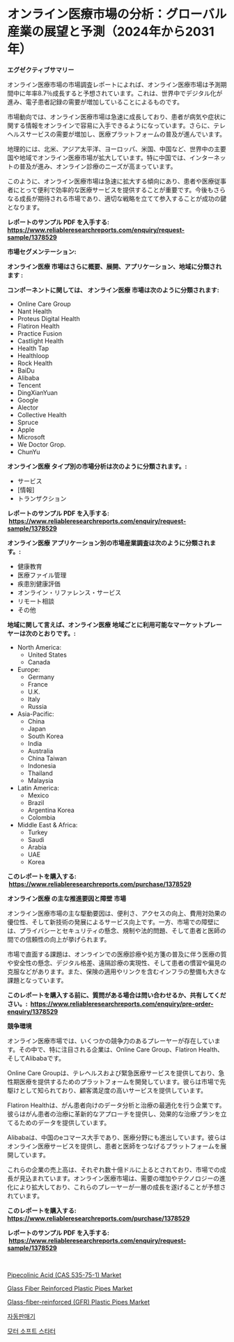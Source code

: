 <p><h1>オンライン医療市場の分析：グローバル産業の展望と予測（2024年から2031年）</h1></p><p><strong>エグゼクティブサマリー</strong></p>
<p><p>オンライン医療市場の市場調査レポートによれば、オンライン医療市場は予測期間中に年率8.7％成長すると予想されています。これは、世界中でデジタル化が進み、電子患者記録の需要が増加していることによるものです。</p><p>市場動向では、オンライン医療市場は急速に成長しており、患者が病気や症状に関する情報をオンラインで容易に入手できるようになっています。さらに、テレヘルスサービスの需要が増加し、医療プラットフォームの普及が進んでいます。</p><p>地理的には、北米、アジア太平洋、ヨーロッパ、米国、中国など、世界中の主要国や地域でオンライン医療市場が拡大しています。特に中国では、インターネットの普及が進み、オンライン診療のニーズが高まっています。</p><p>このように、オンライン医療市場は急速に拡大する傾向にあり、患者や医療従事者にとって便利で効率的な医療サービスを提供することが重要です。今後もさらなる成長が期待される市場であり、適切な戦略を立てて参入することが成功の鍵となります。</p></p>
<p><strong>レポートのサンプル PDF を入手する: <a href="https://www.reliableresearchreports.com/enquiry/request-sample/1378529">https://www.reliableresearchreports.com/enquiry/request-sample/1378529</a></strong></p>
<p><strong>市場セグメンテーション:</strong></p>
<p><strong> オンライン医療 市場はさらに概要、展開、アプリケーション、地域に分類されます :</strong></p>
<p><strong>コンポーネントに関しては、 オンライン医療 市場は次のように分類されます: &nbsp;</strong></p>
<p><ul><li>Online Care Group</li><li>Nant Health</li><li>Proteus Digital Health</li><li>Flatiron Health</li><li>Practice Fusion</li><li>Castlight Health</li><li>Health Tap</li><li>Healthloop</li><li>Rock Health</li><li>BaiDu</li><li>Alibaba</li><li>Tencent</li><li>DingXianYuan</li><li>Google</li><li>Alector</li><li>Collective Health</li><li>Spruce</li><li>Apple</li><li>Microsoft</li><li>We Doctor Grop.</li><li>ChunYu</li></ul></p>
<p><strong> オンライン医療 タイプ別の市場分析は次のように分類されます。:</strong></p>
<p><ul><li>サービス</li><li>[情報]</li><li>トランザクション</li></ul></p>
<p><strong>レポートのサンプル PDF を入手する: &nbsp;<a href="https://www.reliableresearchreports.com/enquiry/request-sample/1378529">https://www.reliableresearchreports.com/enquiry/request-sample/1378529</a></strong></p>
<p><strong> オンライン医療 アプリケーション別の市場産業調査は次のように分類されます。:</strong></p>
<p><ul><li>健康教育</li><li>医療ファイル管理</li><li>疾患別健康評価</li><li>オンライン・リファレンス・サービス</li><li>リモート相談</li><li>その他</li></ul></p>
<p><strong>地域に関して言えば、オンライン医療 地域ごとに利用可能なマーケットプレーヤーは次のとおりです。:</strong></p>
<p><ul>
    <li>
        North America:
        <ul>
            <li>United States</li>
            <li>Canada</li>
        </ul>
    </li>
    <li>
        Europe:
        <ul>
            <li>Germany</li>
            <li>France</li>
            <li>U.K.</li>
            <li>Italy</li>
            <li>Russia</li>
        </ul>
    </li>
    <li>
        Asia-Pacific:
        <ul>
            <li>China</li>
            <li>Japan</li>
            <li>South Korea</li>
            <li>India</li>
            <li>Australia</li>
            <li>China Taiwan</li>
            <li>Indonesia</li>
            <li>Thailand</li>
            <li>Malaysia</li>
        </ul>
    </li>
    <li>
        Latin America:
        <ul>
            <li>Mexico</li>
            <li>Brazil</li>
            <li>Argentina Korea</li>
            <li>Colombia</li>
        </ul>
    </li>
    <li>
        Middle East & Africa:
        <ul>
            <li>Turkey</li>
            <li>Saudi</li>
            <li>Arabia</li>
            <li>UAE</li>
            <li>Korea</li>
        </ul>
    </li>
    </ul></p>
<p><strong>このレポートを購入する: &nbsp;<a href="https://www.reliableresearchreports.com/purchase/1378529">https://www.reliableresearchreports.com/purchase/1378529</a></strong></p>
<p><strong>オンライン医療 の主な推進要因と障壁 市場</strong></p>
<p><p>オンライン医療市場の主な駆動要因は、便利さ、アクセスの向上、費用対効果の優位性、そして新技術の発展によるサービス向上です。一方、市場での障壁には、プライバシーとセキュリティの懸念、規制や法的問題、そして患者と医師の間での信頼性の向上が挙げられます。</p><p>市場で直面する課題は、オンラインでの医療診療や処方箋の普及に伴う医療の質や安全性の懸念、デジタル格差、遠隔診療の実現性、そして患者の慣習や偏見の克服などがあります。また、保険の適用やリンクを含むインフラの整備も大きな課題となっています。</p></p>
<p><strong>このレポートを購入する前に、質問がある場合は問い合わせるか、共有してください。:&nbsp; <a href="https://www.reliableresearchreports.com/enquiry/pre-order-enquiry/1378529">https://www.reliableresearchreports.com/enquiry/pre-order-enquiry/1378529</a></strong></p>
<p><strong>競争環境</strong></p>
<p><p>オンライン医療市場では、いくつかの競争力のあるプレーヤーが存在しています。その中で、特に注目される企業は、Online Care Group、Flatiron Health、そしてAlibabaです。</p><p>Online Care Groupは、テレヘルスおよび緊急医療サービスを提供しており、急性期医療を提供するためのプラットフォームを開発しています。彼らは市場で先駆けとして知られており、顧客満足度の高いサービスを提供しています。</p><p>Flatiron Healthは、がん患者向けのデータ分析と治療の最適化を行う企業です。彼らはがん患者の治療に革新的なアプローチを提供し、効果的な治療プランを立てるためのデータを提供しています。</p><p>Alibabaは、中国のeコマース大手であり、医療分野にも進出しています。彼らはオンライン医療サービスを提供し、患者と医師をつなげるプラットフォームを展開しています。</p><p>これらの企業の売上高は、それぞれ数十億ドルに上るとされており、市場での成長が見込まれています。オンライン医療市場は、需要の増加やテクノロジーの進化により拡大しており、これらのプレーヤーが一層の成長を遂げることが予想されています。</p></p>
<p><strong>このレポートを購入する: &nbsp; <a href="https://www.reliableresearchreports.com/purchase/1378529">https://www.reliableresearchreports.com/purchase/1378529</a></strong></p>
<p><strong>レポートのサンプル PDF を入手する: &nbsp;<a href="https://www.reliableresearchreports.com/enquiry/request-sample/1378529">https://www.reliableresearchreports.com/enquiry/request-sample/1378529</a></strong><strong></strong></p>
<p>&nbsp;</p>
<p><p><a href="https://github.com/johnbach50/Market-Research-Report-List-2/blob/main/pipecolinic-acid-cas-535-75-1-market.md">Pipecolinic Acid (CAS 535-75-1) Market</a></p><p><a href="https://issuu.com/reportprime-2/docs/glass-fiber-reinforced-plastic-pipes-market-size-2">Glass Fiber Reinforced Plastic Pipes Market</a></p><p><a href="https://issuu.com/reportprime-2/docs/glass-fiber-reinforced-gfr-plastic-pipes-market-si">Glass-fiber-reinforced (GFR) Plastic Pipes Market</a></p><p><a href="https://github.com/vsap75a286l/Market-Research-Report-List-1/blob/main/7395827297.md">자동판매기</a></p><p><a href="https://github.com/idcefvhkdut6/Market-Research-Report-List-1/blob/main/8945818296.md">모터 소프트 스타터</a></p></p>